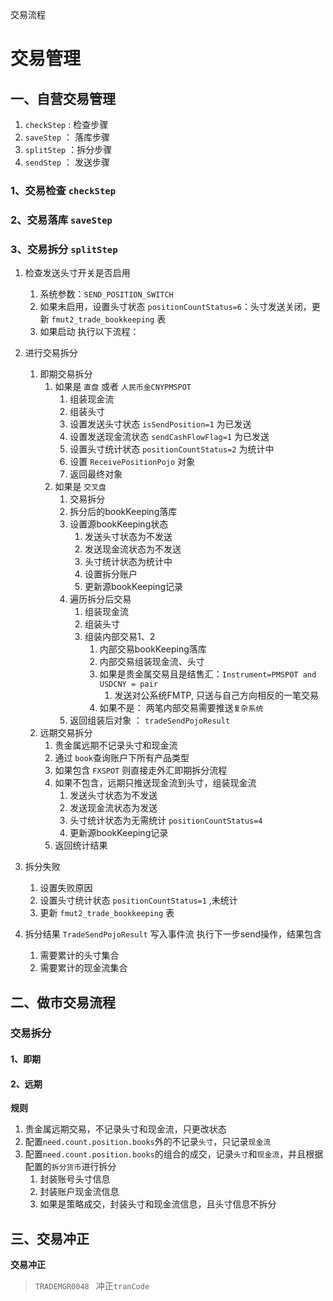 交易流程

# 交易管理

## 一、自营交易管理



1. `checkStep` : 检查步骤
2. `saveStep` ： 落库步骤
3. `splitStep` ：拆分步骤
4. `sendStep` ： 发送步骤

### 1、交易检查 `checkStep`

### 2、交易落库 `saveStep`

### 3、交易拆分 `splitStep`

1. 检查发送头寸开关是否启用

   1. 系统参数：`SEND_POSITION_SWITCH`
   2. 如果未启用，设置头寸状态 `positionCountStatus=6`：头寸发送关闭，更新 `fmut2_trade_bookkeeping` 表
   3. 如果启动 执行以下流程：

2. 进行交易拆分

   1. 即期交易拆分
      1. 如果是 `直盘` 或者 `人民币金CNYPMSPOT`
         1. 组装现金流
         2. 组装头寸
         3. 设置发送头寸状态 `isSendPosition=1` 为已发送
         4. 设置发送现金流状态 `sendCashFlowFlag=1` 为已发送
         5. 设置头寸统计状态 `positionCountStatus=2` 为统计中
         6. 设置 `ReceivePositionPojo` 对象
         7. 返回最终对象
      2. 如果是 `交叉盘`
         1. 交易拆分
         2. 拆分后的bookKeeping落库
         3. 设置源bookKeeping状态
            1. 发送头寸状态为不发送
            2. 发送现金流状态为不发送
            3. 头寸统计状态为统计中
            4. 设置拆分账户
            5. 更新源bookKeeping记录
         4. 遍历拆分后交易
            1. 组装现金流
            2. 组装头寸
            3. 组装内部交易1、2
               1. 内部交易bookKeeping落库
               2. 内部交易组装现金流、头寸
               3. 如果是贵金属交易且是结售汇：`Instrument=PMSPOT and USDCNY = pair`
                  1. 发送对公系统FMTP, 只送与自己方向相反的一笔交易
               4. 如果不是： 两笔内部交易需要推送`复杂系统`
         5. 返回组装后对象 ： `tradeSendPojoResult`
   2. 远期交易拆分
      1. 贵金属远期不记录头寸和现金流
      2. 通过 `book`查询账户下所有产品类型
      3. 如果包含 `FXSPOT` 则直接走外汇即期拆分流程
      4. 如果不包含，远期只推送现金流到头寸，组装现金流
         1. 发送头寸状态为不发送
         2. 发送现金流状态为发送
         3. 头寸统计状态为无需统计 `positionCountStatus=4`
         4. 更新源bookKeeping记录
      5. 返回统计结果

3. 拆分失败

   1. 设置失败原因
   2. 设置头寸统计状态 `positionCountStatus=1` ,未统计
   3. 更新 `fmut2_trade_bookkeeping` 表

4. 拆分结果 `TradeSendPojoResult` 写入事件流 执行下一步send操作，结果包含

   1. 需要累计的头寸集合
   2. 需要累计的现金流集合

   

## 二、做市交易流程

### 交易拆分

#### 1、即期

#### 2、远期

**规则**

1. 贵金属远期交易，不记录头寸和现金流，只更改状态
2. 配置`need.count.position.books`外的不记录`头寸`，只记录`现金流`
3. 配置`need.count.position.books`的组合的成交，记录`头寸`和`现金流`，并且根据配置的`拆分货币`进行拆分
   1. 封装账号头寸信息
   2. 封装账户现金流信息
   3. 如果是策略成交，封装头寸和现金流信息，且头寸信息不拆分

## 三、交易冲正

**交易冲正**

>  `TRADEMGR0048 `  冲正`tranCode`















